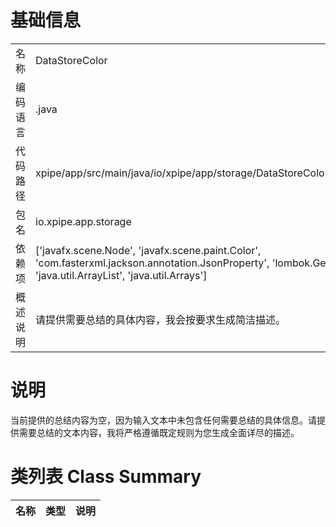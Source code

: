 # 基础信息

|      |      |
|------|------|
| 名称 | DataStoreColor |
| 编码语言 | .java |
| 代码路径 | xpipe/app/src/main/java/io/xpipe/app/storage/DataStoreColor.java |
| 包名 | io.xpipe.app.storage |
| 依赖项 | ['javafx.scene.Node', 'javafx.scene.paint.Color', 'com.fasterxml.jackson.annotation.JsonProperty', 'lombok.Getter', 'java.util.ArrayList', 'java.util.Arrays'] |
| 概述说明 | 请提供需要总结的具体内容，我会按要求生成简洁描述。 |

# 说明

当前提供的总结内容为空，因为输入文本中未包含任何需要总结的具体信息。请提供需要总结的文本内容，我将严格遵循既定规则为您生成全面详尽的描述。

# 类列表 Class Summary

| 名称   | 类型  | 说明 |
|-------|------|-------------|




